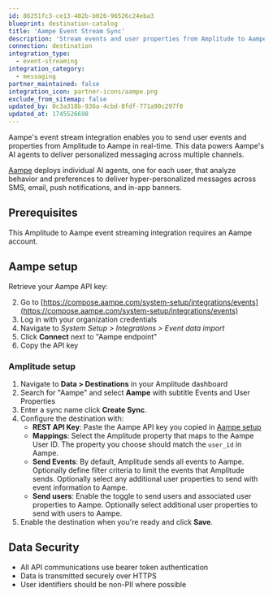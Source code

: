 ```yaml
---
id: 86251fc3-ce13-402b-b026-96526c24eba3
blueprint: destination-catalog
title: 'Aampe Event Stream Sync'
description: 'Stream events and user properties from Amplitude to Aampe for personalized messaging and engagement.'
connection: destination
integration_type:
  - event-streaming
integration_category:
  - messaging
partner_maintained: false
integration_icon: partner-icons/aampe.png
exclude_from_sitemap: false
updated_by: 0c3a318b-936a-4cbd-8fdf-771a90c297f0
updated_at: 1745526698
---
```

Aampe's event stream integration enables you to send user events and properties from Amplitude to Aampe in real-time. This data powers Aampe's AI agents to deliver personalized messaging across multiple channels.

[Aampe](https://aampe.com/) deploys individual AI agents, one for each user, that analyze behavior and preferences to deliver hyper-personalized messages across SMS, email, push notifications, and in-app banners. 

## Prerequisites

This Amplitude to Aampe event streaming integration requires an Aampe account.

## Aampe setup

Retrieve your Aampe API key:

2. Go to [https://compose.aampe.com/system-setup/integrations/events](https://compose.aampe.com/system-setup/integrations/events)
3. Log in with your organization credentials
4. Navigate to *System Setup > Integrations > Event data import*
5. Click **Connect** next to "Aampe endpoint"
6. Copy the API key

### Amplitude setup

1. Navigate to **Data > Destinations** in your Amplitude dashboard
2. Search for "Aampe" and select **Aampe** with subtitle Events and User Properties
3. Enter a sync name click **Create Sync**.
4. Configure the destination with:
   - **REST API Key**: Paste the Aampe API key you copied in [Aampe setup](#aampe-setup)
   - **Mappings**: Select the Amplitude property that maps to the Aampe User ID. The property you choose should match the `user_id` in Aampe.
   - **Send Events**: By default, Amplitude sends all events to Aampe. Optionally define filter criteria to limit the events that Amplitude sends. Optionally select any additional user properties to send with event information to Aampe.
   - **Send users**: Enable the toggle to send users and associated user properties to Aampe. Optionally select additional user properties to send with users to Aampe.
5. Enable the destination when you're ready and click **Save**.

## Data Security

- All API communications use bearer token authentication
- Data is transmitted securely over HTTPS
- User identifiers should be non-PII where possible